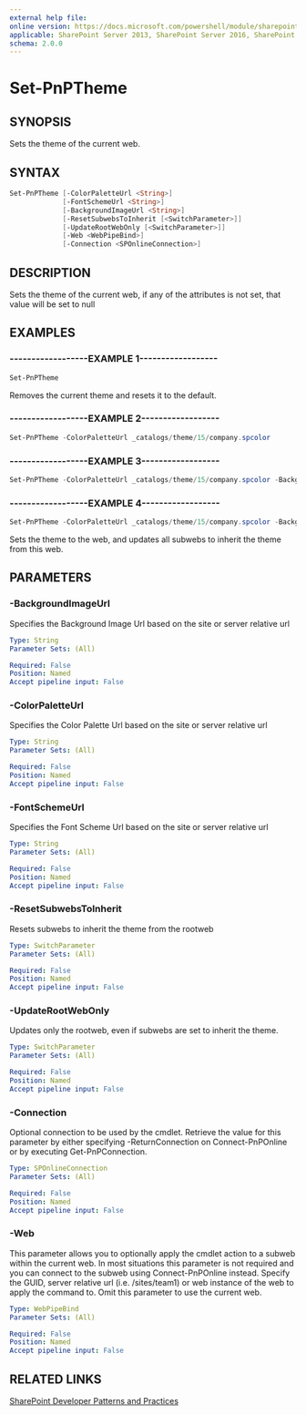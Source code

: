 ```yaml
---
external help file:
online version: https://docs.microsoft.com/powershell/module/sharepoint-pnp/set-pnptheme
applicable: SharePoint Server 2013, SharePoint Server 2016, SharePoint Server 2019, SharePoint Online
schema: 2.0.0
---
```


# Set-PnPTheme

## SYNOPSIS
Sets the theme of the current web.

## SYNTAX 

```powershell
Set-PnPTheme [-ColorPaletteUrl <String>]
             [-FontSchemeUrl <String>]
             [-BackgroundImageUrl <String>]
             [-ResetSubwebsToInherit [<SwitchParameter>]]
             [-UpdateRootWebOnly [<SwitchParameter>]]
             [-Web <WebPipeBind>]
             [-Connection <SPOnlineConnection>]
```

## DESCRIPTION
 Sets the theme of the current web, if any of the attributes is not set, that value will be set to null

## EXAMPLES

### ------------------EXAMPLE 1------------------
```powershell
Set-PnPTheme
```

Removes the current theme and resets it to the default.

### ------------------EXAMPLE 2------------------
```powershell
Set-PnPTheme -ColorPaletteUrl _catalogs/theme/15/company.spcolor
```



### ------------------EXAMPLE 3------------------
```powershell
Set-PnPTheme -ColorPaletteUrl _catalogs/theme/15/company.spcolor -BackgroundImageUrl 'style library/background.png'
```



### ------------------EXAMPLE 4------------------
```powershell
Set-PnPTheme -ColorPaletteUrl _catalogs/theme/15/company.spcolor -BackgroundImageUrl 'style library/background.png' -ResetSubwebsToInherit
```

Sets the theme to the web, and updates all subwebs to inherit the theme from this web.

## PARAMETERS

### -BackgroundImageUrl
Specifies the Background Image Url based on the site or server relative url

```yaml
Type: String
Parameter Sets: (All)

Required: False
Position: Named
Accept pipeline input: False
```

### -ColorPaletteUrl
Specifies the Color Palette Url based on the site or server relative url

```yaml
Type: String
Parameter Sets: (All)

Required: False
Position: Named
Accept pipeline input: False
```

### -FontSchemeUrl
Specifies the Font Scheme Url based on the site or server relative url

```yaml
Type: String
Parameter Sets: (All)

Required: False
Position: Named
Accept pipeline input: False
```

### -ResetSubwebsToInherit
Resets subwebs to inherit the theme from the rootweb

```yaml
Type: SwitchParameter
Parameter Sets: (All)

Required: False
Position: Named
Accept pipeline input: False
```

### -UpdateRootWebOnly
Updates only the rootweb, even if subwebs are set to inherit the theme.

```yaml
Type: SwitchParameter
Parameter Sets: (All)

Required: False
Position: Named
Accept pipeline input: False
```

### -Connection
Optional connection to be used by the cmdlet. Retrieve the value for this parameter by either specifying -ReturnConnection on Connect-PnPOnline or by executing Get-PnPConnection.

```yaml
Type: SPOnlineConnection
Parameter Sets: (All)

Required: False
Position: Named
Accept pipeline input: False
```

### -Web
This parameter allows you to optionally apply the cmdlet action to a subweb within the current web. In most situations this parameter is not required and you can connect to the subweb using Connect-PnPOnline instead. Specify the GUID, server relative url (i.e. /sites/team1) or web instance of the web to apply the command to. Omit this parameter to use the current web.

```yaml
Type: WebPipeBind
Parameter Sets: (All)

Required: False
Position: Named
Accept pipeline input: False
```

## RELATED LINKS

[SharePoint Developer Patterns and Practices](https://aka.ms/sppnp)